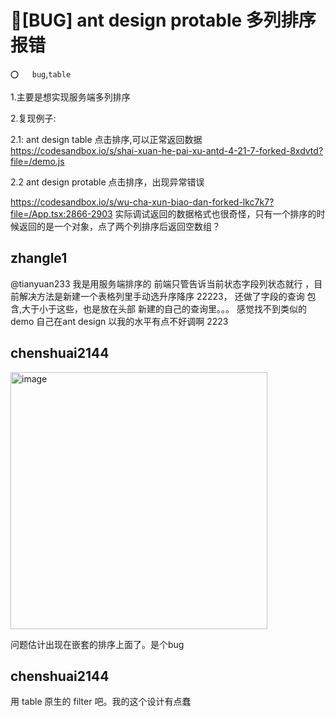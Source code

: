 # 🐛[BUG] ant design protable 多列排序报错

`⭕️   bug`,`table`

1.主要是想实现服务端多列排序

2.复现例子:

2.1: ant design table 点击排序,可以正常返回数据
https://codesandbox.io/s/shai-xuan-he-pai-xu-antd-4-21-7-forked-8xdvtd?file=/demo.js

2.2 ant design protable 点击排序，出现异常错误

https://codesandbox.io/s/wu-cha-xun-biao-dan-forked-lkc7k7?file=/App.tsx:2866-2903
实际调试返回的数据格式也很奇怪，只有一个排序的时候返回的是一个对象，点了两个列排序后返回空数组？

## zhangle1

@tianyuan233 我是用服务端排序的 前端只管告诉当前状态字段列状态就行 ，目前解决方法是新建一个表格列里手动选升序降序 22223， 还做了字段的查询 包含,大于小于这些，也是放在头部 新建的自己的查询里。。。 感觉找不到类似的demo 自己在ant design 以我的水平有点不好调啊 2223

## chenshuai2144

  <img width="411" alt="image" src="https://user-images.githubusercontent.com/8186664/209086499-caa6a8ae-4636-478a-a739-dd5113f9ce5b.png">

问题估计出现在嵌套的排序上面了。是个bug

## chenshuai2144

用 table 原生的 filter 吧。我的这个设计有点蠢

